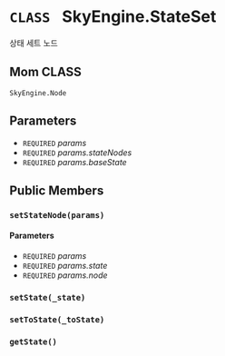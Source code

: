 # `CLASS ` SkyEngine.StateSet
상태 세트 노드

## Mom CLASS
`SkyEngine.Node`

## Parameters
* `REQUIRED` *params*
* `REQUIRED` *params.stateNodes*
* `REQUIRED` *params.baseState*

## Public Members

### `setStateNode(params)`
#### Parameters
* `REQUIRED` *params*
* `REQUIRED` *params.state*
* `REQUIRED` *params.node*

### `setState(_state)`

### `setToState(_toState)`

### `getState()`

